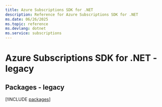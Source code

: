 ```yaml
---
title: Azure Subscriptions SDK for .NET
description: Reference for Azure Subscriptions SDK for .NET
ms.date: 06/26/2025
ms.topic: reference
ms.devlang: dotnet
ms.service: subscriptions
---
```

# Azure Subscriptions SDK for .NET - legacy
## Packages - legacy
[!INCLUDE [packages](subscriptions-index.md)]